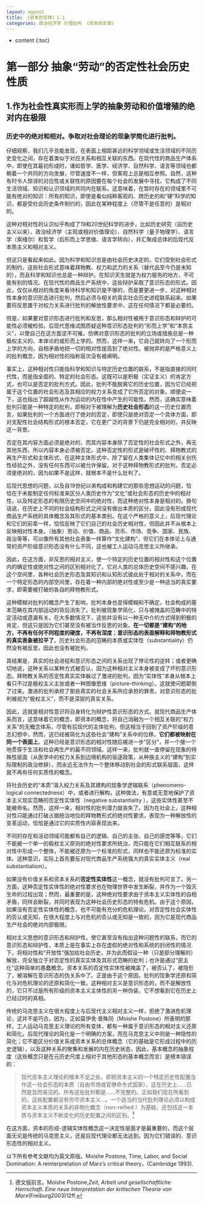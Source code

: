 ```yaml
---
layout: mypost
title: 《资本的实体》1.1
categories: 政治经济学 价值批判 《资本的实体》
---
```


* content
{:toc}

# 第一部分 抽象“劳动”的否定性社会历史性质

## 1.作为社会性真实形而上学的抽象劳动和价值增殖的绝对内在极限

### 历史中的绝对和相对。争取对社会理论的现象学简化进行批判。

仔细观察，我们几乎总能发现，在表面上相距甚远的科学领域或生活领域的不同历史变化之间，存在着类似于对应关系和相互关联的东西。在现代性的商品生产体系中，即使在其最初形成时，诸如哲学、医学、经济学、自然科学、语言等领域也都朝着一个共同的方向发展，尽管速度不一样，但客观上总是相互参照。自然，这种有时令人惊讶的对应性或关联性的原因要在每个社会的发展中寻找，它构成了不同生活领域、知识和认识领域的共同内在联系。这意味着，在暂时存在的领域里不可能有绝对的知识：所有的知识，即使是看似纯粹客观的、跨历史的和“硬”科学的知识，都是受社会历史条件制约的，因此在某种程度上（尽管不是任意的）是相对的。

这种对相对性的认识似乎构成了19和20世纪科学的进步，比如历史研究（自历史主义以来）、政治经济学（主观或相对价值理论）、自然科学（量子物理学）、语言学（索绪尔）和哲学（后形而上学思维、语言学转向），并汇聚成总体的后现代反本质主义和相对主义。

但这只是看起来如此。因为科学和知识总是由社会历史决定的，它们受到社会形式的制约，这些社会形式意味着拜物教、权力和武力的关系（替代品至今仍是未知的），而且科学和知识也总是一种辩护。在知识天生就是为权力服务的地方，不可能有别的情况。在现代性的商品生产系统中，这些辩护采取了意识形态的形式。因此，仅仅从相对的角度来看待科学和知识是不够的，而是要更进一步，对这种相对性本身的意识形态进行批判，然后必须与相关的真实社会历史进程联系起来。如果要将反思置于对权力关系进行批判的解放性要求中，这在任何情况下都是必要的。

但是，如果要对意识形态进行批判和反思，那么相对性被用于意识形态和辩护的可能性必须被检验。后现代思维试图质疑这种意识形态批判的“形而上学”和“本质主义”，以使自己在这方面坚不可摧。仿佛对意识形态的批判的立场或措施总是一种极权主义的、本体论的或形而上学的。然而，这样一来，它自己就转向了一个形而上学的方向，自相矛盾地把一切的相对性提高到了绝对性。被抛弃的是严格意义上的批判概念，因为相对性的指称层次没有被阐明。

事实上，这种相对性只能指科学和知识与特定历史位置的联系，不是指直接的同时代性，而是指全面的、特定的社会形态。这既可以是积极（实证主义）的肯定方式，也可以是否定的批判方式。因此，批判不能脱离它的历史位置，因为它已经把属于这个位置的社会形态及其相应的权力关系变成了它所否定的对象。顺便说一下，这也指出了超越性从作为运动的内在性中产生的可能性。然而，这确实意味着批判只能是一种特定的批判，即相对于被理解为**历史社会形态**的这一历史位置而言，如果批判的一个方面进行了绝对的否定，即使只是绝对否定一个具体方面，即对支配性社会结构形式的根本否定，它在更广泛的背景下仍是完全相对的，并反映这一背景。

否定在其内容方面必须是绝对的，而其内容本身除了否定性的社会形式之外，再无其他东西，所以内容本身必须被否定。这种否定性的形式是破坏性的、拜物教式的再生产形式和主体形式，在这种主体形式中，除了留在人类集体记忆中的相关创伤性经验之外，没有任何东西可以被允许保留。对于这种拜物教形式的批判，否定必须是绝对的，因为如果不是这样，就根本不是什么批判了。

后现代思想的问题，以及自19世纪以来构成和构建它的那些思想运动的问题，恰恰在于未能制定任何标准来区分人类历史作为“文化”或社会形态的历史中的相对性，以及特定形态的有限历史空间中的绝对性，而这种绝对性本身是相对的。换句话说，在历史上不同的社会结构形式之间没有做出本质的区分，因此没有形成现代商品生产系统的具体概念及其形式的基本类别。在这个严格的意义上，后现代理论和它们的前辈一样，恰恰反映了它们自己的社会历史相对性，但因此并不从根本上反映相对性本身。（抽象）劳动、价值、商品、货币、市场、竞争、国家、民族、政治等等，可以像所有其他社会表象一样算作“文化建构”，但它们在本体论上与通常的资产阶级意识形态没有什么不同，这也被工人运动马克思主义所继承。

因此，在这方面，非反思的相对主义，使一个特定的历史位置的相对性和这个位置内的确定性或绝对性之间的区别相对化了。它对人类的总体历史空间不感兴趣，在这个空间里，各种社会历史形态及其知识和认知形式彼此处于相对的关系中，而在一个特定形态的内部空间里，存在着一种内部的绝对性或至少是一种适当的真实要求，即需要被打破的各自的拜物教形式。

这种模糊对批判的概念产生了影响，批判本身也变得模糊和不确定。社会构成的基本范畴在其内部运动的背后消失了。批判被现象学简化，只与被掩盖的范畴中的特定活动或遗漏有关。在大多数情况下，这些并没有以一种无中介的方式得到积极的肯定，但这只是因为它们甚至没有被当作反思的对象。**在一切都是“建构”的地方，不再有任何不同程度的硬度，不再有深度**；**意识形态的表面解释和拜物教形式的真实表象被拉平了**。历史社会形态的范畴的本质或实体性（substantiality）仍然没有被反思，因此也没有被批判。

其结果是，真实的社会进程和意识形态之间的关系出现了悖论性的逆转；或者更确切地说，这种关系以某种方式被否认，因为这种相对主义本身被变成了坏的意识形态。拜物教关系的否定性真实实体躲过了激进的批判，因为“实体性”本身从根本上看只不过是极权主义主张或者一种图像思维（picture-thinking）。这就使问题颠倒了过来。激进的批判承担了那些真实的社会关系所应承担的罪责。对意识形态的批判被视为“极权主义”，而不是深层的真实关系。

因此，这就是相对性意识将自身转化为辩护性意识形态的方式。就现代商品生产体系而言，这意味着它的概念，即资本的概念，将自己消融为一个相互关联的“权力关系”的无概念体系，尽管有后现代的主体批判，但这相当于回到了资产阶级的意志幻想中，然而，这已经被简化为这些社会“建构”关系中的位移，**它们都被映射在同一个表面上**。这种已经是意识形态的相对性随后被进一步“区分”，并一个接一个地贯穿于生活和社会再生产的最不同领域。这样一来，批判就一直停留在现象的特殊性层面（从医学中的权力关系到边境机构的驱逐政策，从种族主义的“建构”到实际限制的政治修辞），而永远无法作为一个整体移动到社会的形式联系层面，这样就不再有任何实质性的概念。

将社会历史的“本质”溶入权力关系及其建构的现象学逻辑联系（phenomeno­-logical connectedness）中，或者进行解构，这种做法，有意或无意地保护了资本主义现实范畴的否定性实体性（negative sub­stantiality ），这些实体性甚至不能被命名。然而，这样一来，相对性的批判潜力就丧失了。因为在社会上，这种相对性只能通过打破占据统治地位的拜物教形式的绝对性要求，表现为一种解放性的变革运动，恰恰是通过它的实质性内容表现出来。

不同的存在和活动领域可能都有自己的逻辑、自己的主张、自己的感觉等等，它们不能被一个单一的极权主义原则的绝对性要求所统治，而只能在它们相互联系的相对性中形成一个整体，不能被还原为一个标准的形式，同样也不能还原为标准的实体。这种意识，实际上首先要反对现代商品生产系统强大的真实实体主义（real substantialism）。

如果没有价值关系和资本关系的**否定性实体性**这一概念，就没有批判可言了。另一方面，这种否定性实体性的绝对性要求也在物理世界中发生断裂，并作为一个毁灭生命的过程出现；然而，最重要的是，这种绝对性要求由于资本主义实体性的自相矛盾，同样会断裂，并同时表现为这种社会历史形态的特有危机。由于这个原因，如果没有否定性实体性的概念，也不可能有充分的危机理论。对否定性社会实体性的否认或无知，在很大程度上与对危机的否认或无知是一致的，因为它是现代商品生产社会的绝对内部极限。

相对主义思想的意识形态和辩护性，使它甚至没有指出这种问题性的联系，而它的意识形态和辩护性，本质上是在事实上存在虚假的绝对性和系统的封闭性的情况下，将相对性和“开放性”强加给社会历史，并为此而假设一种（只是部分理解的）解放，完全独立于对否定性的真实实体及其形式范畴的批判；也许是通过“民主化”这种简单的愚蠢概念。资本关系的否定性实体性被掩盖了，被否认了，被隐形了，被溶解在意识形态的伪关系中了。正是由于这个原因，批判的现象学还原和简化与对危机理论的还原和简化一致。这种相对主义是意识形态的，而不是解放性的，它只不过是所有阶级的资本主义主体性的另一种伪装，它不想看到它在历史上已经过时的真相。

传统的马克思主义在很大程度上与后现代主义相对主义一样，拒绝了激进危机理论，这并不是巧合。因为，正如莫伊舍·普殊同（Moishe Postone）所表明的那样，工人运动马克思主义理论的所有变体，都有一种属于意识形态的相对主义还原和简化。后现代理论的简化是一个明确的方案，而在马克思主义中则是一种隐性的简化；它不能区分价值关系或资本关系的总体概念（它的基础是它形成过程中的历史逻辑），以及这种关系的聚集和发展的内在历史状态，因此，基本概念的抽象程度（这些概念只是在元历史尺度上相对于其他形态的基本概念而言）是根本错误的：

> 现代资本主义理论的根本不足之处，即把资本主义的一个特定历史性配置当作这一社会形态的本质（自由市场或官僚命令式国家），这在历史上......已然是显而易见的。所有这些批判都是......不完整的。正如我们现在所看到的，这些配置都没有穷尽资本主义...。一个适当的当代批判理论必须以构成资本主义本质的关系的非物化概念（non-reified ）为基础，还包括这一本质与资本主义不断变化的历史配置之间的区别。[^1]

在这方面，资本的形成-逻辑实体性概念这一决定性层面才是最重要的，而这个层面无论是传统的马克思主义，还是后现代理论都无法达到，因为它们错误的、意识形态性的相对主义。

[^1]: 德文版前言。Moishe Postone,*Zeit, Arbeit und gesellschaftliche Herrschaft. Eine neue Interpretation der kritischen Theorie von Marx*(Freiburg2003)12ff.

以下所有参考文献均为英文原版。Moishe Postone, Time,
Labor, and Social Domination: A reinterpretation of Marx’s critical theory，(Cambridge 1993).
